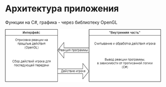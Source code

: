 # Архитектура приложения
Функции на C#, графика - через библиотеку OpenGL

![Диаграмма](https://github.com/KepplerCatter/Munchkin-AppGame/blob/42d31ea8f998bb52335434bff5c31d0179be7976/docs/lab4.png)
